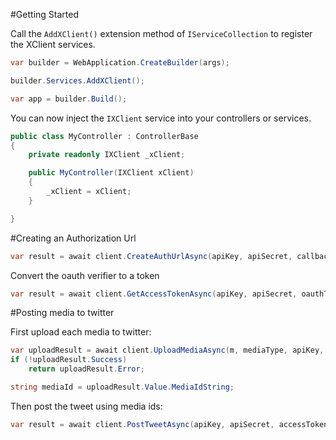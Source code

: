 #Getting Started

Call the `AddXClient()` extension method of `IServiceCollection` to register the XClient services.

```csharp
var builder = WebApplication.CreateBuilder(args);

builder.Services.AddXClient();

var app = builder.Build();
```

You can now inject the `IXClient` service into your controllers or services.

```csharp
public class MyController : ControllerBase
{
    private readonly IXClient _xClient;

    public MyController(IXClient xClient)
    {
        _xClient = xClient;
    }

}
```

#Creating an Authorization Url

```csharp
var result = await client.CreateAuthUrlAsync(apiKey, apiSecret, callbackUrl, cancellationToken);
```

Convert the oauth verifier to a token

```csharp
var result = await client.GetAccessTokenAsync(apiKey, apiSecret, oauthToken, oauthVerifier, cancellationToken);
```

#Posting media to twitter

First upload each media to twitter:

```csharp
var uploadResult = await client.UploadMediaAsync(m, mediaType, apiKey, apiSecret, accessToken, accessTokenSecret, cancellationToken);
if (!uploadResult.Success)
    return uploadResult.Error;

string mediaId = uploadResult.Value.MediaIdString;
```

Then post the tweet using media ids:

```csharp
var result = await client.PostTweetAsync(apiKey, apiSecret, accessToken, accessTokenSecret, text, [.. mediaIds], cancellationToken);
```

